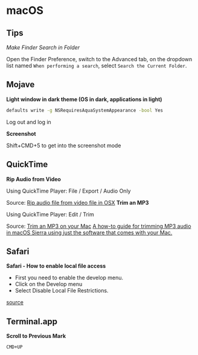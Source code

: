 # macOS


## Tips

*Make Finder Search in Folder*

Open the Finder Preference, switch to the Advanced tab, on the dropdown list named `When performing a search`, select `Search the Current Folder`.

## Mojave

**Light window in dark theme (OS in dark, applications in light)**

```sh
defaults write -g NSRequiresAquaSystemAppearance -bool Yes
```

Log out and log in

**Screenshot**

Shift+CMD+5 to get into the screenshot mode

## QuickTime

**Rip Audio from Video**

Using QuickTime Player: File / Export / Audio Only

Source: [Rip audio file from video file in OSX](https://apple.stackexchange.com/questions/113125/rip-audio-file-from-video-file-in-osx) 
**Trim an MP3**

Using QuickTime Player: Edit / Trim


Source: [Trim an MP3 on your Mac](http://osxdaily.com/2010/09/16/trim-mp3-on-your-mac/) [A how-to guide for trimming MP3 audio in macOS Sierra using just the software that comes with your Mac.](https://biteable.com/blog/tips/trimming-audio-macos/)

## Safari

**Safari - How to enable local file access**

 * First you need to enable the develop menu.
 * Click on the Develop menu
 * Select Disable Local File Restrictions.

[source](https://ccm.net/faq/36342-safari-how-to-enable-local-file-access)

## Terminal.app

**Scroll to Previous Mark**

`CMD+UP`